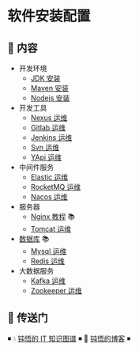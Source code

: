 # 软件安装配置

## 📖 内容

- 开发环境
  - [JDK 安装](jdk-install.md)
  - [Maven 安装](maven-install.md)
  - [Nodejs 安装](nodejs-install.md)
- 开发工具
  - [Nexus 运维](nexus-ops.md)
  - [Gitlab 运维](gitlab-ops.md)
  - [Jenkins 运维](jenkins-ops.md)
  - [Svn 运维](svn-ops.md)
  - [YApi 运维](yapi-ops.md)
- 中间件服务
  - [Elastic 运维](elastic)
  - [RocketMQ 运维](rocketmq-install.md)
  - [Nacos 运维](nacos-install.md)
- 服务器
  - [Nginx 教程](https://github.com/dunwu/nginx-tutorial) 📚
  - [Tomcat 运维](tomcat-install.md)
- [数据库](https://github.com/dunwu/db-tutorial) 📚
  - [Mysql 运维](https://github.com/dunwu/db-tutorial/blob/master/docs/sql/mysql/mysql-ops.md)
  - [Redis 运维](https://github.com/dunwu/db-tutorial/blob/master/docs/nosql/redis/redis-ops.md)
- 大数据服务
  - [Kafka 运维](kafka-install.md)
  - [Zookeeper 运维](https://github.com/dunwu/javatech/blob/master/docs/technology/monitor/zookeeper-ops.md)

## 🚪 传送门

◾ 💧 [钝悟的 IT 知识图谱](https://dunwu.github.io/waterdrop/) ◾ 🎯 [钝悟的博客](https://dunwu.github.io/blog/) ◾
